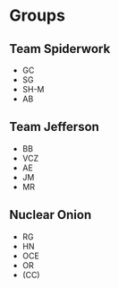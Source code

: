 # Groups

## Team Spiderwork
* GC
* SG
* SH-M
* AB

## Team Jefferson
* BB
* VCZ
* AE
* JM
* MR

## Nuclear Onion
* RG
* HN
* OCE
* OR
* (CC)

